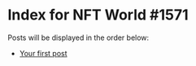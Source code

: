 # Index for NFT World #1571
Posts will be displayed in the order below:

- [Your first post](./001-first.md)

